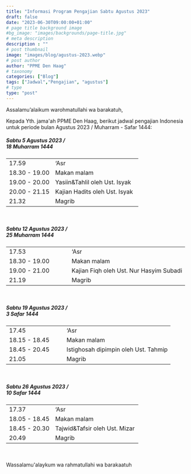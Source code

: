 ```yaml
---
title: "Informasi Program Pengajian Sabtu Agustus 2023"
draft: false
date: "2023-06-30T09:00:00+01:00"
# page title background image
#bg_image: "images/backgrounds/page-title.jpg"
# meta description
description : ""
# post thumbnail
image: "images/blog/agustus-2023.webp"
# post author
author: "PPME Den Haag"
# taxonomy
categories: ["Blog"]
tags: ["Jadwal","Pengajian", "agustus"]
# type
type: "post"
---
```


Assalamu’alaikum warohmatullahi wa barakatuh,

Kepada Yth. jama'ah PPME Den Haag, berikut jadwal pengajian Indonesia untuk periode bulan Agustus 2023 / Muharram - Safar 1444:

##### Sabtu 5 Agustus 2023 /<br/> 18 Muharram 1444 
<table style="width:100%">
<tr><td style="width:35%;margin:0;">17.59</td><td style="width:65%;margin:0;">‘Asr</td></tr>
<tr><td style="width:35%;margin:0;">18.30 - 19.00</td><td style="width:65%;margin:0;">Makan malam</td></tr>
<tr><td style="width:35%;margin:0;">19.00 - 20.00</td><td style="width:65%;margin:0;">Yasiin&Tahlil oleh Ust. Isyak</td></tr>
<tr><td style="width:35%;margin:0;">20.00 - 21.15</td><td style="width:65%;margin:0;">Kajian Hadits oleh Ust. Isyak</td></tr>
<tr><td style="width:35%;margin:0;">21.32</td><td style="width:65%;margin:0;">Magrib</td></tr>
</table>
<br/>




##### Sabtu 12 Agustus 2023 /<br/> 25 Muharram 1444
<table style="width:100%">
<tr><td style="width:35%;margin:0;">17.53</td><td style="width:65%;margin:0;">‘Asr</td></tr>
<tr><td style="width:35%;margin:0;">18.30 - 19.00</td><td style="width:65%;margin:0;">Makan malam</td></tr>
<tr><td style="width:35%;margin:0;">19.00 - 21.00</td><td style="width:65%;margin:0;">Kajian Fiqh oleh Ust. Nur Hasyim Subadi</td></tr>
<tr><td style="width:35%;margin:0;">21.19</td><td style="width:65%;margin:0;">Magrib</td></tr>
</table>
<br/>


##### Sabtu 19 Agustus 2023 /<br/> 3 Safar 1444 
<table style="width:100%">
<tr><td style="width:35%;margin:0;">17.45</td><td style="width:65%;margin:0;">‘Asr</td></tr>
<tr><td style="width:35%;margin:0;">18.15 - 18.45</td><td style="width:65%;margin:0;">Makan malam</td></tr>
<tr><td style="width:35%;margin:0;">18.45 - 20.45</td><td style="width:65%;margin:0;">Istighosah dipimpin oleh Ust. Tahmip</td></tr>
<tr><td style="width:35%;margin:0;">21.05</td><td style="width:65%;margin:0;">Magrib</td></tr>
</table>
<br/>

##### Sabtu 26 Agustus 2023 /<br/> 10 Safar 1444 

<table style="width:100%">
<tr><td style="width:35%;margin:0;">17.37</td><td style="width:65%;margin:0;">‘Asr</td></tr>
<tr><td style="width:35%;margin:0;">18.05 - 18.45</td><td style="width:65%;margin:0;">Makan malam</td></tr>
<tr><td style="width:35%;margin:0;">18.45 - 20.30</td><td style="width:65%;margin:0;">Tajwid&Tafsir oleh Ust. Mizar</td></tr>
<tr><td style="width:35%;margin:0;">20.49 </td><td style="width:65%;margin:0;">Magrib</td></tr>
</table>
<br/>


<br/>
Wassalamu'alaykum wa rahmatullahi wa barakaatuh
